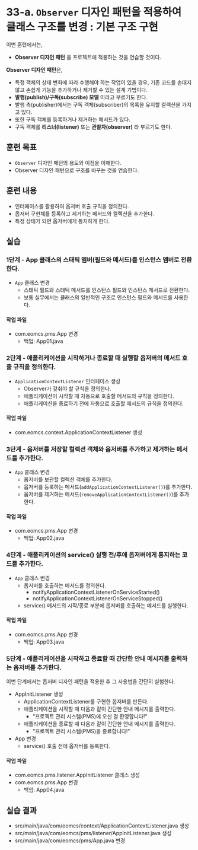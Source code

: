 # 33-a. `Observer` 디자인 패턴을 적용하여 클래스 구조를 변경 : 기본 구조 구현

이번 훈련에서는,
- **Observer 디자인 패턴** 을 프로젝트에 적용하는 것을 연습할 것이다.

**Observer 디자인 패턴**은,
- 특정 객체의 상태 변화에 따라 수행해야 하는 작업이 있을 경우,
  기존 코드를 손대지 않고 손쉽게 기능을 추가하거나 제거할 수 있는 설계 기법이다.
- **발행(publish)/구독(subscribe) 모델** 이라고 부르기도 한다.
- 발행 측(publisher)에서는 구독 객체(subscriber)의 목록을 유지할 컬렉션을 가지고 있다.
- 또한 구독 객체를 등록하거나 제거하는 메서드가 있다.
- 구독 객체를 **리스너(listener)** 또는 **관찰자(observer)** 라 부르기도 한다.

## 훈련 목표
- `Observer` 디자인 패턴의 용도와 이점을 이해한다.
- Observer 디자인 패턴으로 구조를 바꾸는 것을 연습한다.

## 훈련 내용
- 인터페이스를 활용하여 옵저버 호출 규칙을 정의한다.
- 옵저버 구현체를 등록하고 제거하는 메서드와 컬렉션을 추가한다.
- 특정 상태가 되면 옵저버에게 통지하게 한다.


## 실습

### 1단계 - App 클래스의 스태틱 멤버(필드와 메서드)를 인스턴스 멤버로 전환한다.

- `App` 클래스 변경
  - 스태틱 필드와 스태틱 메서드를 인스턴스 필드와 인스턴스 메서드로 전환한다.
  - 보통 실무에서는 클래스의 일반적인 구조로 인스턴스 필드와 메서드를 사용한다.

#### 작업 파일
- com.eomcs.pms.App 변경
  - 백업: App01.java


### 2단계 - 애플리케이션을 시작하거나 종료할 때 실행할 옵저버의 메서드 호출 규칙을 정의한다.

- `ApplicationContextListener` 인터페이스 생성
  - Observer가 갖춰야 할 규칙을 정의한다.
  - 애플리케이션이 시작할 때 자동으로 호출할 메서드의 규칙을 정의한다.
  - 애플리케이션을 종료하기 전에 자동으로 호출할 메서드의 규칙을 정의한다.

#### 작업 파일
- com.eomcs.context.ApplicationContextListener 생성



### 3단계 - 옵저버를 저장할 컬렉션 객체와 옵저버를 추가하고 제거하는 메서드를 추가한다.

- `App` 클래스 변경
  - 옵저버를 보관할 컬렉션 객체를 추가한다.
  - 옵저버를 등록하는 메서드(`addApplicationContextListener()`)를 추가한다.
  - 옵저버를 제거하는 메서드(`removeApplicationContextListener()`)를 추가한다.

#### 작업 파일
- com.eomcs.pms.App 변경
  - 백업: App02.java

### 4단계 - 애플리케이션의 service() 실행 전/후에 옵저버에게 통지하는 코드를 추가한다.

- `App` 클래스 변경
  - 옵저버를 호출하는 메서드를 정의한다.
    - notifyApplicationContextListenerOnServiceStarted()
    - notifyApplicationContextListenerOnServiceStopped()
  - service() 메서드의 시작/종료 부분에 옵저버를 호출하는 메서드를 실행한다.

#### 작업 파일
- com.eomcs.pms.App 변경
  - 백업: App03.java


### 5단계 - 애플리케이션을 시작하고 종료할 때 간단한 안내 메시지를 출력하는 옵저버를 추가한다. 

이번 단계에서는 옵저버 디자인 패턴을 적용한 후 그 사용법을 간단히 실험한다.

- AppInitListener 생성
  - ApplicationContextListener를 구현한 옵저버를 만든다.
  - 애플리케이션을 시작할 때 다음과 같이 간단한 안내 메시지를 출력한다.
    - "프로젝트 관리 시스템(PMS)에 오신 걸 환영합니다!"
  - 애플리케이션을 종료할 때 다음과 같이 간단한 안내 메시지를 출력한다.
    - "프로젝트 관리 시스템(PMS)을 종료합니다!"
- App 변경
  - service() 호출 전에 옵저버를 등록한다.

#### 작업 파일
- com.eomcs.pms.listener.AppInitListener 클래스 생성
- com.eomcs.pms.App 변경
  - 백업: App04.java

## 실습 결과
- src/main/java/com/eomcs/context/ApplicationContextListener.java 생성
- src/main/java/com/eomcs/pms/listener/AppInitListener.java 생성
- src/main/java/com/eomcs/pms/App.java 변경